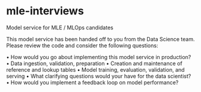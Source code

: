 # mle-interviews
Model service for MLE / MLOps candidates

This model service has been handed off to you from the Data Science team. Please review the code and consider the following questions:

• How would you go about implementing this model service in production? 
  • Data ingestion, validation, preparation
  • Creation and maintenance of reference and lookup tables
  • Model training, evaluation, validation, and serving
• What clarifying questions would your have for the data scientist?
• How would you implement a feedback loop on model performance?
